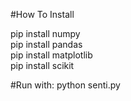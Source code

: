 #How To Install

pip install numpy <br>
pip install pandas <br>
pip install matplotlib <br>
pip install scikit <br>

#Run with:
python senti.py

